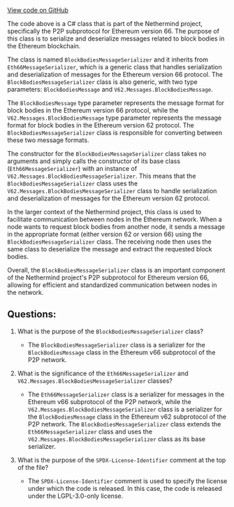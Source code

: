 [View code on GitHub](https://github.com/nethermindeth/nethermind/Nethermind.Network/P2P/Subprotocols/Eth/V66/Messages/BlockBodiesMessageSerializer.cs)

The code above is a C# class that is part of the Nethermind project, specifically the P2P subprotocol for Ethereum version 66. The purpose of this class is to serialize and deserialize messages related to block bodies in the Ethereum blockchain. 

The class is named `BlockBodiesMessageSerializer` and it inherits from `Eth66MessageSerializer`, which is a generic class that handles serialization and deserialization of messages for the Ethereum version 66 protocol. The `BlockBodiesMessageSerializer` class is also generic, with two type parameters: `BlockBodiesMessage` and `V62.Messages.BlockBodiesMessage`. 

The `BlockBodiesMessage` type parameter represents the message format for block bodies in the Ethereum version 66 protocol, while the `V62.Messages.BlockBodiesMessage` type parameter represents the message format for block bodies in the Ethereum version 62 protocol. The `BlockBodiesMessageSerializer` class is responsible for converting between these two message formats.

The constructor for the `BlockBodiesMessageSerializer` class takes no arguments and simply calls the constructor of its base class (`Eth66MessageSerializer`) with an instance of `V62.Messages.BlockBodiesMessageSerializer`. This means that the `BlockBodiesMessageSerializer` class uses the `V62.Messages.BlockBodiesMessageSerializer` class to handle serialization and deserialization of messages for the Ethereum version 62 protocol.

In the larger context of the Nethermind project, this class is used to facilitate communication between nodes in the Ethereum network. When a node wants to request block bodies from another node, it sends a message in the appropriate format (either version 62 or version 66) using the `BlockBodiesMessageSerializer` class. The receiving node then uses the same class to deserialize the message and extract the requested block bodies. 

Overall, the `BlockBodiesMessageSerializer` class is an important component of the Nethermind project's P2P subprotocol for Ethereum version 66, allowing for efficient and standardized communication between nodes in the network.
## Questions: 
 1. What is the purpose of the `BlockBodiesMessageSerializer` class?
    - The `BlockBodiesMessageSerializer` class is a serializer for the `BlockBodiesMessage` class in the Ethereum v66 subprotocol of the P2P network.

2. What is the significance of the `Eth66MessageSerializer` and `V62.Messages.BlockBodiesMessageSerializer` classes?
    - The `Eth66MessageSerializer` class is a serializer for messages in the Ethereum v66 subprotocol of the P2P network, while the `V62.Messages.BlockBodiesMessageSerializer` class is a serializer for the `BlockBodiesMessage` class in the Ethereum v62 subprotocol of the P2P network. The `BlockBodiesMessageSerializer` class extends the `Eth66MessageSerializer` class and uses the `V62.Messages.BlockBodiesMessageSerializer` class as its base serializer.

3. What is the purpose of the `SPDX-License-Identifier` comment at the top of the file?
    - The `SPDX-License-Identifier` comment is used to specify the license under which the code is released. In this case, the code is released under the LGPL-3.0-only license.